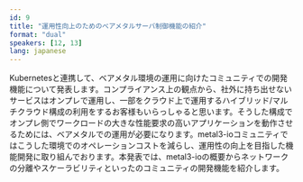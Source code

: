 ```yaml
---
id: 9
title: "運用性向上のためのベアメタルサーバ制御機能の紹介"
format: "dual"
speakers: [12, 13]
lang: japanese
---
```


Kubernetesと連携して、ベアメタル環境の運用に向けたコミュニティでの開発機能について発表します。コンプライアンス上の観点から、社外に持ち出せないサービスはオンプレで運用し、一部をクラウド上で運用するハイブリッド/マルチクラウド構成の利用をするお客様もいらっしゃると思います。そうした構成でオンプレ側でワークロードの大きな性能要求の高いアプリケーションを動作させるためには、ベアメタルでの運用が必要になります。metal3-ioコミュニティではこうした環境でのオペレーションコストを減らし、運用性の向上を目指した機能開発に取り組んでおります。本発表では、metal3-ioの概要からネットワークの分離やスケーラビリティといったのコミュニティの開発機能を紹介します。
